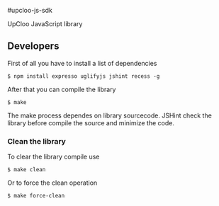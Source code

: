 #upcloo-js-sdk

UpCloo JavaScript library

## Developers

First of all you have to install a list of dependencies

```
$ npm install expresso uglifyjs jshint recess -g
```

After that you can compile the library

```
$ make
```

The make process dependes on library sourcecode. JSHint check the 
library before compile the source and minimize the code.

### Clean the library

To clear the library compile use

```
$ make clean
```

Or to force the clean operation

```
$ make force-clean
```